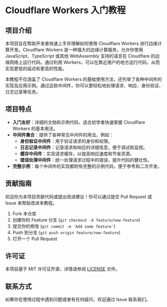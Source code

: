 # Cloudflare Workers 入门教程

## 项目介绍

本项目旨在帮助开发者快速上手并理解如何使用 Cloudflare Workers 进行边缘计算开发。Cloudflare Workers 是一种强大的边缘计算服务，允许你使用 JavaScript、TypeScript 或其他 WebAssembly 支持的语言在 Cloudflare 的边缘网络上运行代码。通过利用 Workers，可以在靠近用户的地方运行代码，从而实现更低的延迟和更高的性能。

本教程不仅涵盖了 Cloudflare Workers 的基础使用方法，还列举了各种中间件的实现及应用示例。通过这些中间件，你可以更轻松地处理请求、响应、身份验证、日志记录等任务。

## 项目特点

- **入门友好**：详细的文档和示例代码，适合初学者快速掌握 Cloudflare Workers 的基本用法。
- **中间件集合**：提供了各种常见中间件的用法，例如：
  - **身份验证中间件**：用于验证请求的身份和权限。
  - **日志记录中间件**：记录请求和响应的详细信息，便于调试和监控。
  - **缓存中间件**：实现请求缓存，以提高响应速度和节省资源。
  - **错误处理中间件**：统一处理请求过程中的错误，提升代码的健壮性。
- **完整示例**：每个中间件的实现都附有完整的示例代码，便于参考和二次开发。

## 贡献指南

欢迎你为本项目贡献代码或提出改进建议！你可以通过提交 Pull Request 或 Issue 来帮助改进本教程。

1. Fork 本仓库
2. 创建你的 Feature 分支 (`git checkout -b feature/new-feature`)
3. 提交你的修改 (`git commit -m 'Add some feature'`)
4. Push 到分支 (`git push origin feature/new-feature`)
5. 打开一个 Pull Request

## 许可证

本项目基于 MIT 许可证开源，详情请参阅 [LICENSE](./LICENSE) 文件。

## 联系方式

如果你在使用过程中遇到问题或者有任何疑问，欢迎通过 Issue 联系我们。